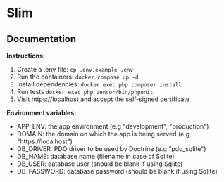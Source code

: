 # Slim

## Documentation

**Instructions:**

1. Create a .env file: ```cp .env.example .env```
2. Run the containers: ```docker compose up -d```
3. Install dependencies: ```docker exec php composer install```
4. Run tests ```docker exec php vendor/bin/phpunit```
5. Visit https://localhost and accept the self-signed certificate

**Environment variables:**

- APP_ENV: the app environment (e.g "development", "production")
- DOMAIN: the domain on which the app is being served (e.g "https://localhost")
- DB_DRIVER: PDO driver to be used by Doctrine (e.g "pdo_sqlite")
- DB_NAME: database name (filename in case of Sqlite)
- DB_USER: database user (should be blank if using Sqlite)
- DB_PASSWORD: database password (should be blank if using Sqlite)